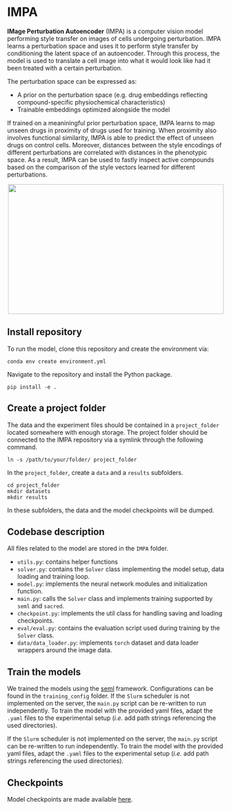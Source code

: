 # IMPA

**IMage Perturbation Autoencoder** (IMPA) is a computer vision model performing style transfer on images of cells undergoing perturbation. IMPA learns a perturbation space and uses it to perform style transfer by conditioning the latent space of an autoencoder. Through this process, the model is used to translate a cell image into what it would look like had it been treated with a certain perturbation. 

The perturbation space can be expressed as:
* A prior on the perturbation space (e.g. drug embeddings reflecting compound-specific physiochemical characteristics)
* Trainable embeddings optimized alongside the model 

If trained on a meaniningful prior perturbation space, IMPA learns to map unseen drugs in proximity of drugs used for training. When proximity also involves functional similarity, IMPA is able to predict the effect of unseen drugs on control cells. Moreover, distances between the style encodings of different perturbations are correlated with distances in the phenotypic space. As a result, IMPA can be used to fastly inspect active compounds based on the comparison of the style vectors learned for different perturbations. 

<p align="center">
  <img src="https://github.com/theislab/imCPA/blob/add_readme_and_package/docs/IMPA.png" width="500" height="300">
</p>

## Install repository 
To run the model, clone this repository and create the environment via:

```
conda env create environment.yml
```

Navigate to the repository and install the Python package. 

```
pip install -e .
```

## Create a project folder
The data and the experiment files should be contained in a `project_folder` located somewhere with enough storage. The project folder should be connected to the IMPA repository via a symlink through the following command. 

```
ln -s /path/to/your/folder/ project_folder
```

In the `project_folder`, create a `data` and a `results` subfolders.  

```
cd project_folder
mkdir datasets
mkdir results
```

In these subfolders, the data and the model checkpoints will be dumped.

## Codebase description 
All files related to the model are stored in the  `IMPA` folder. 

* `utils.py`: contains helper functions
* `solver.py`: contains the `Solver` class implementing the model setup, data loading and training loop. 
* `model.py`: implements the neural network modules and initialization function.
* `main.py`: calls the `Solver` class and implements training supported by `seml` and `sacred`.
* `checkpoint.py`: implements the util class for handling saving and loading checkpoints.
* `eval/eval.py`: contains the evaluation script used during training by the `Solver` class.
* `data/data_loader.py`: implements `torch` dataset and data loader wrappers around the image data.

## Train the models

We trained the models using the [seml](https://github.com/TUM-DAML/seml) framework. Configurations can be found in the `training_config` folder. If the `Slurm` scheduler is not implemented on the server, the `main.py` script can be re-written to run independently. To train the model with the provided yaml files, adapt the `.yaml` files to the experimental setup (*i.e.* add  path strings referencing the used directories).

If the `Slurm` scheduler is not implemented on the server, the `main.py` script can be re-written to run independently. To train the model with the provided yaml files, adapt the `.yaml` files to the experimental setup (*i.e.* add  path strings referencing the used directories).


## Checkpoints
Model checkpoints are made available [here](https://1drv.ms/f/s!AqLF-jPbzBG0sDkKwm0kjLtXAWi4?e=HdGC4h).
